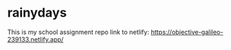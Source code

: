 # rainydays
This is my school assignment repo
link to netlify: https://objective-galileo-239133.netlify.app/
